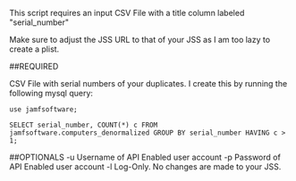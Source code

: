 This script requires an input CSV File with a title column labeled "serial_number"

Make sure to adjust the JSS URL to that of your JSS as I am too lazy to create a plist.

##REQUIRED

CSV File with serial numbers of your duplicates. 
I create this by running the following mysql query:

`use jamfsoftware;` 

`SELECT serial_number, COUNT(*) c FROM jamfsoftware.computers_denormalized GROUP BY serial_number HAVING c > 1;`

##OPTIONALS
	-u Username of API Enabled user account
	-p Password of API Enabled user account
	-l Log-Only. No changes are made to your JSS.
